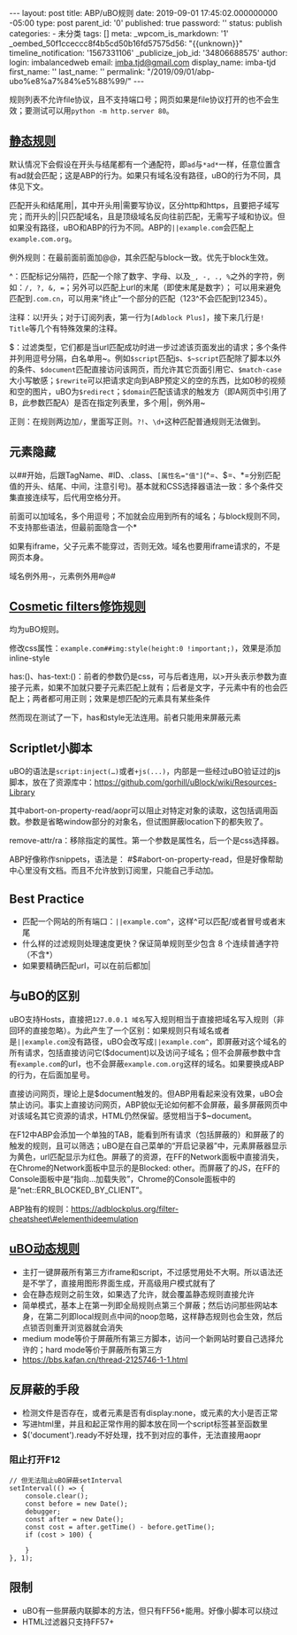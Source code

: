 --- layout: post title: ABP/uBO规则 date: 2019-09-01 17:45:02.000000000 -05:00 type: post parent\_id: '0' published: true password: '' status: publish categories: - 未分类 tags: [] meta: \_wpcom\_is\_markdown: '1' \_oembed\_50f1cceccc8f4b5cd50b16fd57575d56: "{{unknown}}" timeline\_notification: '1567331106' \_publicize\_job\_id: '34806688575' author: login: imbalancedweb email: imba.tjd@gmail.com display\_name: imba-tjd first\_name: '' last\_name: '' permalink: "/2019/09/01/abp-ubo%e8%a7%84%e5%88%99/" ---

规则列表不允许file协议，且不支持端口号；网页如果是file协议打开的也不会生效；要测试可以用`python -m http.server 80`。

[静态规则](https://help.eyeo.com/en/adblockplus/how-to-write-filters)
---------------------------------------------------------------------

默认情况下会假设在开头与结尾都有一个通配符，即`ad`与`*ad*`一样，任意位置含有ad就会匹配；这是ABP的行为。如果只有域名没有路径，uBO的行为不同，具体见下文。

匹配开头和结尾用|，其中开头用|需要写协议，区分http和https，且要把子域写完；而开头的||只匹配域名，且是顶级域名反向往前匹配，无需写子域和协议。但如果没有路径，uBO和ABP的行为不同。ABP的`||example.com`会匹配上`example.com.org`。

例外规则：在最前面前面加@@，其余匹配与block一致。优先于block生效。

\^：匹配标记分隔符，匹配一个除了数字、字母、以及`_, -, ., %`之外的字符，例如：`/, ?, &, =`；另外可以匹配上url的末尾（即使末尾是数字）；
可以用来避免匹配到`.com.cn`，可以用来“终止”一个部分的匹配（123\^不会匹配到12345）。

注释：以!开头；对于订阅列表，第一行为`[Adblock Plus]`，接下来几行是`! Title`等几个有特殊效果的注释。

\$：过滤类型，它们都是当url匹配成功时进一步过滤该页面发出的请求；多个条件并列用逗号分隔，白名单用\~。例如`$script`匹配js、`$~script`匹配除了脚本以外的条件、`$document`匹配直接访问该网页，而允许其它页面引用它、`$match-case`大小写敏感；`$rewrite`可以把请求定向到ABP预定义的空的东西，比如0秒的视频和空的图片，uBO为`$redirect`；`$domain`匹配该请求的触发方（即A网页中引用了B，此参数匹配A）是否在指定列表里，多个用|，例外用\~

正则：在规则两边加`/`，里面写正则。`?!`、`\d+`这种匹配普通规则无法做到。

元素隐藏
--------

以\#\#开始，后跟TagName、\#ID、.class、`[属性名="值"]`(\^=、\$=、\*=分别匹配值的开头、结尾、中间，注意引号)。基本就和CSS选择器语法一致：多个条件交集直接连续写，后代用空格分开。

前面可以加域名，多个用逗号；不加就会应用到所有的域名；与block规则不同，不支持那些语法，但最前面隐含一个\*

如果有iframe，父子元素不能穿过，否则无效。域名也要用iframe请求的，不是网页本身。

域名例外用`~`，元素例外用\#@\#

[Cosmetic filters修饰规则](https://github.com/fang5566/uBlock/wiki/%E8%BF%87%E7%A8%8B%E5%BC%8F%E4%BF%AE%E9%A5%B0%E8%A7%84%E5%88%99)
-----------------------------------------------------------------------------------------------------------------------------------

均为uBO规则。

修改css属性：`example.com##img:style(height:0 !important;)`，效果是添加inline-style

has:()、has-text:()：前者的参数仍是css，可与后者连用，以\>开头表示参数为直接子元素，如果不加就只要子元素匹配上就有；后者是文字，子元素中有的也会匹配上；两者都可用正则；效果是想匹配的元素具有某些条件

然而现在测试了一下，has和style无法连用。前者只能用来屏蔽元素

Scriptlet小脚本
---------------

uBO的语法是`script:inject(…)`或者`+js(...)`，内部是一些经过uBO验证过的js脚本，放在了资源库中：https://github.com/gorhill/uBlock/wiki/Resources-Library

其中abort-on-property-read/aopr可以阻止对特定对象的读取，这包括调用函数。参数是省略window部分的对象名，但试图屏蔽location下的都失败了。

remove-attr/ra：移除指定的属性。第一个参数是属性名，后一个是css选择器。

ABP好像称作snippets，语法是： \#\$\#abort-on-property-read，但是好像帮助中心里没有文档。而且不允许放到订阅里，只能自己手动加。

Best Practice
-------------

-   匹配一个网站的所有端口：`||example.com^`，这样\^可以匹配/或者冒号或者末尾
-   什么样的过滤规则处理速度更快？保证简单规则至少包含 8 个连续普通字符（不含\*）
-   如果要精确匹配url，可以在前后都加|

与uBO的区别
-----------

uBO支持Hosts，直接把`127.0.0.1 域名`写入规则相当于直接把域名写入规则（非回环的直接忽略）。为此产生了一个区别：如果规则只有域名或者是`||example.com`没有路径，uBO会改写成`||example.com^`，即屏蔽对这个域名的所有请求，包括直接访问它(\$document)以及访问子域名；但不会屏蔽参数中含有`example.com`的url，也不会屏蔽`example.com.org`这样的域名。如果要换成ABP的行为，在后面加星号。

直接访问网页，理论上是\$document触发的。但ABP用看起来没有效果，uBO会禁止访问。事实上直接访问网页，ABP貌似无论如何都不会屏蔽，最多屏蔽网页中对该域名其它资源的请求，HTML仍然保留。感觉相当于\$\~document。

在F12中ABP会添加一个单独的TAB，能看到所有请求（包括屏蔽的）和屏蔽了的触发的规则，且可以筛选；uBO是在自己菜单的“开启记录器”中，元素屏蔽器显示为黄色，url匹配显示为红色。屏蔽了的资源，在FF的Network面板中直接消失，在Chrome的Network面板中显示的是Blocked: other。而屏蔽了的JS，在FF的Console面板中是“指向...加载失败”，Chrome的Console面板中的是“net::ERR\_BLOCKED\_BY\_CLIENT”。

ABP独有的规则：https://adblockplus.org/filter-cheatsheet\#elementhideemulation

[uBO动态规则](https://github.com/fang5566/uBlock/wiki/动态过滤：轻松减少隐私暴露)
---------------------------------------------------------------------------------

-   主打一键屏蔽所有第三方iframe和script，不过感觉用处不大啊。所以语法还是不学了，直接用图形界面生成，开高级用户模式就有了
-   会在静态规则之前生效，如果选了允许，就会覆盖静态规则直接允许
-   简单模式，基本上在第一列即全局规则点第三个屏蔽；然后访问那些网站本身，在第二列即local规则点中间的noop忽略，这样静态规则也会生效，然后点锁否则重开浏览器就会消失
-   medium mode等价于屏蔽所有第三方脚本，访问一个新网站时要自己选择允许的；hard mode等价于屏蔽所有第三方
-   https://bbs.kafan.cn/thread-2125746-1-1.html

反屏蔽的手段
------------

-   检测文件是否存在，或者元素是否有display:none，或元素的大小是否正常
-   写进html里，并且和起正常作用的脚本放在同一个script标签甚至函数里
-   \$('document').ready不好处理，找不到对应的事件，无法直接用aopr

### 阻止打开F12

``` {.wp-block-code}
// 但无法阻止uBO屏蔽setInterval
setInterval(() => {
    console.clear();
    const before = new Date();
    debugger;
    const after = new Date();
    const cost = after.getTime() - before.getTime();
    if (cost > 100) {
        
    }
}, 1);
```

限制
----

-   uBO有一些屏蔽内联脚本的方法，但只有FF56+能用。好像小脚本可以绕过
-   HTML过滤器只支持FF57+


